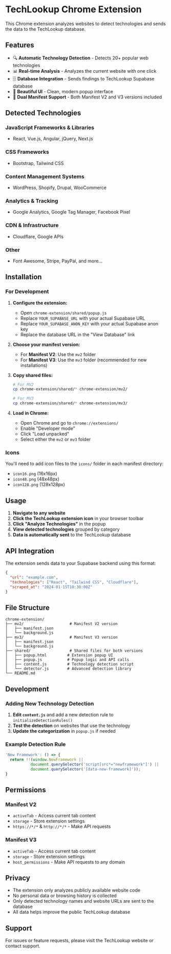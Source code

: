 # TechLookup Chrome Extension

This Chrome extension analyzes websites to detect technologies and sends the data to the TechLookup database.

## Features

- 🔍 **Automatic Technology Detection** - Detects 20+ popular web technologies
- 📊 **Real-time Analysis** - Analyzes the current website with one click
- 🗄️ **Database Integration** - Sends findings to TechLookup Supabase database
- 🎨 **Beautiful UI** - Clean, modern popup interface
- 🔄 **Dual Manifest Support** - Both Manifest V2 and V3 versions included

## Detected Technologies

### JavaScript Frameworks & Libraries
- React, Vue.js, Angular, jQuery, Next.js

### CSS Frameworks
- Bootstrap, Tailwind CSS

### Content Management Systems
- WordPress, Shopify, Drupal, WooCommerce

### Analytics & Tracking
- Google Analytics, Google Tag Manager, Facebook Pixel

### CDN & Infrastructure
- Cloudflare, Google APIs

### Other
- Font Awesome, Stripe, PayPal, and more...

## Installation

### For Development

1. **Configure the extension:**
   - Open `chrome-extension/shared/popup.js`
   - Replace `YOUR_SUPABASE_URL` with your actual Supabase URL
   - Replace `YOUR_SUPABASE_ANON_KEY` with your actual Supabase anon key
   - Replace the database URL in the "View Database" link

2. **Choose your manifest version:**
   - For **Manifest V2**: Use the `mv2` folder
   - For **Manifest V3**: Use the `mv3` folder (recommended for new installations)

3. **Copy shared files:**
   ```bash
   # For MV2
   cp chrome-extension/shared/* chrome-extension/mv2/
   
   # For MV3
   cp chrome-extension/shared/* chrome-extension/mv3/
   ```

4. **Load in Chrome:**
   - Open Chrome and go to `chrome://extensions/`
   - Enable "Developer mode"
   - Click "Load unpacked"
   - Select either the `mv2` or `mv3` folder

### Icons

You'll need to add icon files to the `icons/` folder in each manifest directory:
- `icon16.png` (16x16px)
- `icon48.png` (48x48px) 
- `icon128.png` (128x128px)

## Usage

1. **Navigate to any website**
2. **Click the TechLookup extension icon** in your browser toolbar
3. **Click "Analyze Technologies"** in the popup
4. **View detected technologies** grouped by category
5. **Data is automatically sent** to the TechLookup database

## API Integration

The extension sends data to your Supabase backend using this format:

```json
{
  "url": "example.com",
  "technologies": ["React", "Tailwind CSS", "Cloudflare"],
  "scraped_at": "2024-01-15T10:30:00Z"
}
```

## File Structure

```
chrome-extension/
├── mv2/                    # Manifest V2 version
│   ├── manifest.json
│   └── background.js
├── mv3/                    # Manifest V3 version  
│   ├── manifest.json
│   └── background.js
├── shared/                 # Shared files for both versions
│   ├── popup.html         # Extension popup UI
│   ├── popup.js           # Popup logic and API calls
│   ├── content.js         # Technology detection script
│   └── detector.js        # Advanced detection library
└── README.md
```

## Development

### Adding New Technology Detection

1. **Edit `content.js`** and add a new detection rule to `initializeDetectionRules()`
2. **Test the detection** on websites that use the technology
3. **Update the categorization** in `popup.js` if needed

### Example Detection Rule

```javascript
'New Framework': () => {
  return !!(window.NewFramework || 
           document.querySelector('script[src*="newframework"]') ||
           document.querySelector('[data-new-framework]'));
}
```

## Permissions

### Manifest V2
- `activeTab` - Access current tab content
- `storage` - Store extension settings
- `https://*/*` & `http://*/*` - Make API requests

### Manifest V3  
- `activeTab` - Access current tab content
- `storage` - Store extension settings
- `host_permissions` - Make API requests to any domain

## Privacy

- The extension only analyzes publicly available website code
- No personal data or browsing history is collected
- Only detected technology names and website URLs are sent to the database
- All data helps improve the public TechLookup database

## Support

For issues or feature requests, please visit the TechLookup website or contact support.